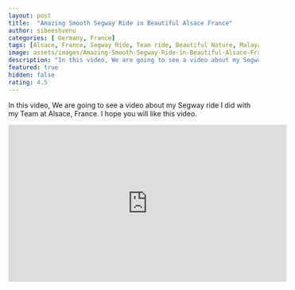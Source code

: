 ```yaml
---
layout: post
title:  "Amazing Smooth Segway Ride in Beautiful Alsace France"
author: sibeeshvenu
categories: [ Germany, France]
tags: [Alsace, France, Segway Ride, Team ride, Beautiful Nature, Malayalam, Sibeesh Passion, Njan Oru Malayali, ഞാൻ ഒരു മലയാളി, Germaniyile Nalukal, Germany, Malayali in Germany, Indians in Germany, Keralite in Germany, Malayalees in Germany, Malayali in France, sibeeshpassion.com, sibeeshvenu.com, njan-oru-malayali.com]
image: assets/images/Amazing-Smooth-Segway-Ride-in-Beautiful-Alsace-France.webp
description: "In this video, We are going to see a video about my Segway ride I did with my Team at Alsace, France. I hope you will like this video."
featured: true
hidden: false
rating: 4.5
---
```


In this video, We are going to see a video about my Segway ride I did with my Team at Alsace, France. I hope you will like this video.

<iframe width="560" height="315" src="https://www.youtube.com/embed/-VEvLRs2qek" frameborder="0" allow="accelerometer; autoplay; encrypted-media; gyroscope; picture-in-picture" allowfullscreen></iframe>
